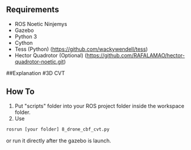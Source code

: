 ## Requirements
- ROS Noetic Ninjemys 
- Gazebo
- Python 3
- Cython
- Tess (Python) (https://github.com/wackywendell/tess)
- Hector Quadrotor (Optional) (https://github.com/RAFALAMAO/hector-quadrotor-noetic.git)

##Explanation
#3D CVT


## How To
1. Put "scripts" folder into your ROS project folder inside the workspace folder.
2. Use
```sh
rosrun [your folder] 8_drone_cbf_cvt.py
```
or run it directly after the gazebo is launch.

